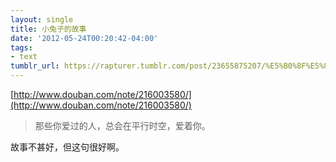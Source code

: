 ```yaml
---
layout: single
title: 小兔子的故事
date: '2012-05-24T00:20:42-04:00'
tags:
- text
tumblr_url: https://rapturer.tumblr.com/post/23655875207/%E5%B0%8F%E5%85%94%E5%AD%90%E7%9A%84%E6%95%85%E4%BA%8B
---
```

[http://www.douban.com/note/216003580/](http://www.douban.com/note/216003580/)

> 那些你爱过的人，总会在平行时空，爱着你。

故事不甚好，但这句很好啊。

